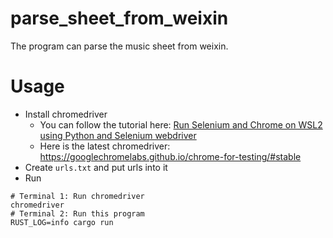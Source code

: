 # parse_sheet_from_weixin

The program can parse the music sheet from weixin.

# Usage

* Install chromedriver
  - You can follow the tutorial here: [Run Selenium and Chrome on WSL2 using Python and Selenium webdriver](https://cloudbytes.dev/snippets/run-selenium-and-chrome-on-wsl2)
  - Here is the latest chromedriver: https://googlechromelabs.github.io/chrome-for-testing/#stable
* Create `urls.txt` and put urls into it
* Run

```shell
# Terminal 1: Run chromedriver
chromedriver
# Terminal 2: Run this program
RUST_LOG=info cargo run
```

